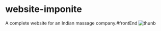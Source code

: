 # website-imponite
A complete website for an Indian massage company.#frontEnd
![thunb](https://user-images.githubusercontent.com/119711762/209373305-30721655-9f5f-48ca-ba6e-73fdae1482b3.jpg)
